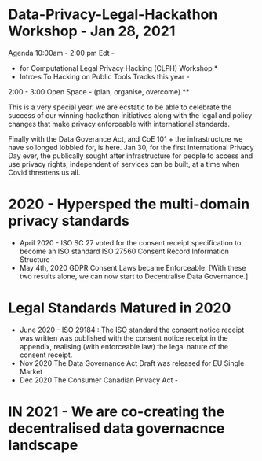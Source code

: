 # Data-Privacy-Legal-Hackathon Workshop - Jan 28, 2021 
Agenda
10:00am - 2:00 pm Edt - 
* for Computational Legal Privacy Hacking (CLPH) Workshop * 
* Intro-s To Hacking on Public Tools Tracks this year - 

2:00 - 3:00 Open Space - (plan, organise, overcome) 
**

This is a very special year. we are ecstatic to be able to celebrate the success of our winning hackathon initiatives along with the legal and policy changes that make privacy enforceable with international standards.

Finally with the Data Goverance Act, and CoE 101 +  the infrastructure we have so longed lobbied for, is here. Jan 30, for the first International Privacy Day ever, the publically sought after infrastructure for people to access and use privacy rights, independent of services can be built, at a time when Covid threatens us all.  

# 2020 - Hypersped the multi-domain privacy standards 
* April 2020 - ISO SC 27 voted for the consent receipt specification to become an ISO standard ISO 27560 Consent Record Information Structure 
* May 4th, 2020 GDPR Consent Laws became Enforceable. [With these two results alone, we can now start to Decentralise Data Governance.] 

# Legal Standards Matured in 2020
* June 2020 - ISO 29184 :  The ISO standard the consent notice receipt was written  was published with the consent notice receipt in the appendix, realising (with enforceable law) the legal nature of the consent receipt. 
* Nov 2020 The Data Governance Act Draft was released for EU Single Market 
* Dec 2020 The Consumer Canadian Privacy Act - 

# IN 2021 - We are co-creating the decentralised data governacnce landscape
